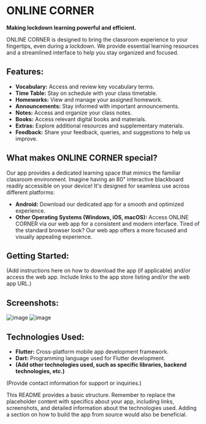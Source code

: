 # ONLINE CORNER

**Making lockdown learning powerful and efficient.**

ONLINE CORNER is designed to bring the classroom experience to your fingertips, even during a lockdown.  We provide essential learning resources and a streamlined interface to help you stay organized and focused.

## Features:

* **Vocabulary:** Access and review key vocabulary terms.
* **Time Table:** Stay on schedule with your class timetable.
* **Homeworks:**  View and manage your assigned homework.
* **Announcements:** Stay informed with important announcements.
* **Notes:**  Access and organize your class notes.
* **Books:**  Access relevant digital books and materials.
* **Extras:**  Explore additional resources and supplementary materials.
* **Feedback:** Share your feedback, queries, and suggestions to help us improve.


## What makes ONLINE CORNER special?

Our app provides a dedicated learning space that mimics the familiar classroom environment.  Imagine having an 80" interactive blackboard readily accessible on your device!  It's designed for seamless use across different platforms:

* **Android:** Download our dedicated app for a smooth and optimized experience.
* **Other Operating Systems (Windows, iOS, macOS):**  Access ONLINE CORNER via our web app for a consistent and modern interface. Tired of the standard browser look?  Our web app offers a more focused and visually appealing experience.


## Getting Started:

(Add instructions here on how to download the app (if applicable) and/or access the web app. Include links to the app store listing and/or the web app URL.)


## Screenshots:
![image](https://github.com/user-attachments/assets/a6ecef9c-c5ab-44da-b807-bfcfca78c45d)
![image](https://github.com/user-attachments/assets/bb93f57e-5042-4bef-9787-ab8c2700d030)



## Technologies Used:

* **Flutter:**  Cross-platform mobile app development framework.
* **Dart:** Programming language used for Flutter development.
* **(Add other technologies used, such as specific libraries, backend technologies, etc.)**

(Provide contact information for support or inquiries.)


This README provides a basic structure.  Remember to replace the placeholder content with specifics about your app, including links, screenshots, and detailed information about the technologies used.  Adding a section on how to build the app from source would also be beneficial.
